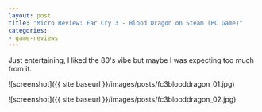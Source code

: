 ```yaml
---
layout: post
title: "Micro Review: Far Cry 3 - Blood Dragon on Steam (PC Game)"
categories:
- game-reviews
---
```



Just entertaining, I liked the 80's vibe but maybe I was expecting too much from it.


![screenshot]({{ site.baseurl }}/images/posts/fc3blooddragon_01.jpg)

![screenshot]({{ site.baseurl }}/images/posts/fc3blooddragon_02.jpg)

